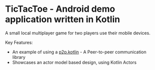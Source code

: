 # TicTacToe - Android demo application written in Kotlin
A small local multiplayer game for two players use their mobile devices.

Key Features:
- An example of using a [p2p.kotlin](https://github.com/sr01/p2p.kotlin) - A Peer-to-peer communication library
- Showcases an actor model based design, using  Kotlin Actors

